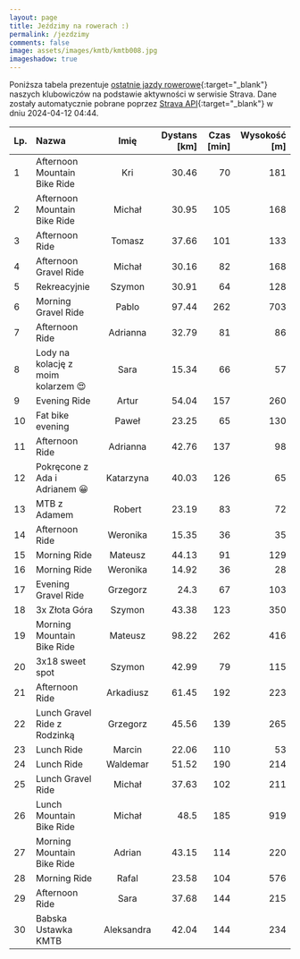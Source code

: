 ```yaml
---
layout: page
title: Jeździmy na rowerach :)
permalink: /jezdzimy
comments: false
image: assets/images/kmtb/kmtb008.jpg
imageshadow: true
---
```


Poniższa tabela prezentuje [ostatnie jazdy rowerowe](https://www.strava.com/clubs/336381){:target="_blank"} naszych klubowiczów na podstawie aktywności w serwisie Strava. Dane zostały automatycznie pobrane poprzez [Strava API](https://developers.strava.com/docs/reference/#api-Clubs-getClubActivitiesById){:target="_blank"} w dniu 2024-04-12 04:44.

Lp. | Nazwa | Imię | Dystans [km] | Czas [min] | Wysokość [m]
:--- | :--- | :---: | ---: | ---: | ---:
1|Afternoon Mountain Bike Ride|Kri|30.46|70|181
2|Afternoon Mountain Bike Ride|Michał|30.95|105|168
3|Afternoon Ride|Tomasz|37.66|101|133
4|Afternoon Gravel Ride|Michał|30.16|82|168
5|Rekreacyjnie|Szymon|30.91|64|128
6|Morning Gravel Ride|Pablo|97.44|262|703
7|Afternoon Ride|Adrianna|32.79|81|86
8|Lody na kolację z moim kolarzem 😍|Sara|15.34|66|57
9|Evening Ride|Artur|54.04|157|260
10|Fat bike evening|Paweł|23.25|65|130
11|Afternoon Ride|Adrianna|42.76|137|98
12|Pokręcone z Ada i Adrianem 😀|Katarzyna|40.03|126|65
13|MTB z Adamem|Robert|23.19|83|72
14|Afternoon Ride|Weronika|15.35|36|35
15|Morning Ride|Mateusz|44.13|91|129
16|Morning Ride|Weronika|14.92|36|28
17|Evening Gravel Ride|Grzegorz|24.3|67|103
18|3x Złota Góra|Szymon|43.38|123|350
19|Morning Mountain Bike Ride|Mateusz|98.22|262|416
20|3x18 sweet spot|Szymon|42.99|79|115
21|Afternoon Ride|Arkadiusz|61.45|192|223
22|Lunch Gravel Ride z Rodzinką|Grzegorz|45.56|139|265
23|Lunch Ride|Marcin|22.06|110|53
24|Lunch Ride|Waldemar|51.52|190|214
25|Lunch Gravel Ride|Michał|37.63|102|211
26|Lunch Mountain Bike Ride|Michał|48.5|185|919
27|Morning Mountain Bike Ride|Adrian|43.15|114|220
28|Morning Ride|Rafal|23.58|104|576
29|Afternoon Ride|Sara|37.68|144|215
30|Babska Ustawka KMTB|Aleksandra|42.04|144|234
